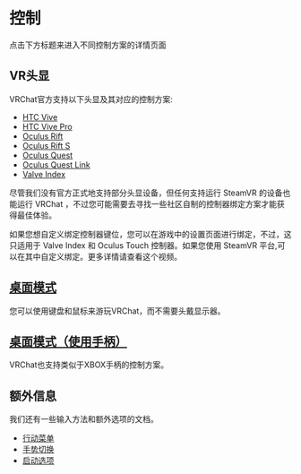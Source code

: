 # 控制

点击下方标题来进入不同控制方案的详情页面

## VR头显

VRChat官方支持以下头显及其对应的控制方案:

* [HTC Vive](htc-vive-shou-bing.md)
* [HTC Vive Pro](htc-vive-shou-bing.md)
* [Oculus Rift](oculus-touch.md)
* [Oculus Rift S](oculus-touch.md)
* [Oculus Quest](oculus-touch.md)
* [Oculus Quest Link](oculus-touch.md)
* [Valve Index](valve-index-kong-zhi-qi.md)

尽管我们没有官方正式地支持部分头显设备，但任何支持运行 SteamVR 的设备也能运行 VRChat ，不过您可能需要去寻找一些社区自制的控制器绑定方案才能获得最佳体验。

如果您想自定义绑定控制器键位，您可以在游戏中的设置页面进行绑定，不过，这只适用于 Valve Index 和 Oculus Touch 控制器。如果您使用 SteamVR 平台,可以在其中自定义绑定。更多详情请查看这个视频。

## [桌面模式](jian-pan-yu-shu-biao.md)

您可以使用键盘和鼠标来游玩VRChat，而不需要头戴显示器。

## [桌面模式（使用手柄）](shou-bing-kong-zhi-qi.md)

VRChat也支持类似于XBOX手柄的控制方案。

## 额外信息

我们还有一些输入方法和额外选项的文档。

* [行动菜单](hang-dong-cai-dan.md)
* [手势切换](../e-wai-xuan-xiang/shou-shi-qie-huan.md)
* [启动选项](../e-wai-xuan-xiang/qi-dong-xuan-xiang.md)
